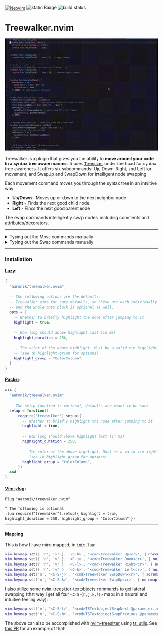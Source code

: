 <a href="https://neovim.io/" style="vertical-align: middle;"><img src="https://img.shields.io/badge/NeoVim-%2357A143.svg?&amp;style=for-the-badge&amp;logo=neovim&amp;logoColor=white" alt="Neovim" style="height: 20px;"></a>
<span style="height: 20px;">
  <img alt="Static Badge" src="https://img.shields.io/badge/100%25_lua-purple" style="height: 20px;">
</span>
![build status](https://github.com/aaronik/treewalker.nvim/actions/workflows/test.yml/badge.svg)

# Treewalker.nvim

![A demo of moving around some code quickly using the plugin](static/fast_demo.gif)

Treewalker is a plugin that gives you the ability to **move around your code in a syntax tree aware manner**.
It uses [Treesitter](https://github.com/tree-sitter/tree-sitter) under the hood for syntax tree awareness.
It offers six subcommands: Up, Down, Right, and Left for movement, and SwapUp and SwapDown for intelligent node swapping.

Each movement command moves you through the syntax tree in an intuitive way.

* **Up/Down** - Moves up or down to the next neighbor node
* **Right** - Finds the next good child node
* **Left** - Finds the next good parent node

The swap commands intelligently swap nodes, including comments and attributes/decorators.

---

<details>
<summary>Typing out the Move commands manually</summary>
<img src="static/slow_move_demo.gif" alt="A demo of moving around some code slowly typing out each Treewalker move command">
</details>

<details>
<summary>Typing out the Swap commands manually</summary>
<img src="static/slow_swap_demo.gif" alt="A demo of swapping code slowly using Treewalker swap commands">
</details>

---

### Installation

#### [Lazy](https://github.com/folke/lazy.nvim):
```lua
{
  "aaronik/treewalker.nvim",

  -- The following options are the defaults.
  -- Treewalker aims for sane defaults, so these are each individually optional,
  -- and the whole opts block is optional as well.
  opts = {
    -- Whether to briefly highlight the node after jumping to it
    highlight = true,

    -- How long should above highlight last (in ms)
    highlight_duration = 250,

    -- The color of the above highlight. Must be a valid vim highlight group.
    -- (see :h highlight-group for options)
    highlight_group = "ColorColumn",
  }
}
```

#### [Packer](https://github.com/wbthomason/packer.nvim):
```lua
use {
  "aaronik/treewalker.nvim",

  -- The setup function is optional, defaults are meant to be sane
  setup = function()
      require('treewalker').setup({
        -- Whether to briefly highlight the node after jumping to it
        highlight = true,

        -- How long should above highlight last (in ms)
        highlight_duration = 250,

        -- The color of the above highlight. Must be a valid vim highlight group.
        -- (see :h highlight-group for options)
        highlight_group = "ColorColumn",
      })
  end
}
```

#### [Vim-plug](https://github.com/junegunn/vim-plug):
```vimscript
Plug "aaronik/treewalker.nvim"

" The following is optional
:lua require("treewalker").setup({ highlight = true, highlight_duration = 250, highlight_group = "ColorColumn" })
```

---

#### Mapping

This is how I have mine mapped; in `init.lua`:

```lua
vim.keymap.set({ 'n', 'v' }, '<C-k>', '<cmd>Treewalker Up<cr>', { noremap = true, silent = true })
vim.keymap.set({ 'n', 'v' }, '<C-j>', '<cmd>Treewalker Down<cr>', { noremap = true, silent = true })
vim.keymap.set({ 'n', 'v' }, '<C-l>', '<cmd>Treewalker Right<cr>', { noremap = true, silent = true })
vim.keymap.set({ 'n', 'v' }, '<C-h>', '<cmd>Treewalker Left<cr>', { noremap = true, silent = true })
vim.keymap.set('n', '<C-S-j>', '<cmd>Treewalker SwapDown<cr>', { noremap = true, silent = true })
vim.keymap.set('n', '<C-S-k>', '<cmd>Treewalker SwapUp<cr>', { noremap = true, silent = true })
```

I also utilize some
[nvim-treesitter-textobjects](https://github.com/nvim-treesitter/nvim-treesitter-textobjects?tab=readme-ov-file#text-objects-swap)
commands to get lateral swapping (that way I get all four `<C-S-{h,j,k,l}>` maps in a natural and intuitive feeling way):

```lua
vim.keymap.set('n', '<C-S-l>', '<cmd>TSTextobjectSwapNext @parameter.inner<CR>', { noremap = true, silent = true })
vim.keymap.set('n', '<C-S-h>', '<cmd>TSTextobjectSwapPrevious @parameter.inner<CR>', { noremap = true, silent = true })
```

The above can also be accomplished with
[nvim-treesitter](https://github.com/nvim-treesitter/nvim-treesitter) using
[ts_utils](https://github.com/nvim-treesitter/nvim-treesitter?tab=readme-ov-file#utilities).
See [this PR](https://github.com/aaronik/treewalker.nvim/pull/10/files) for
an example of that!

